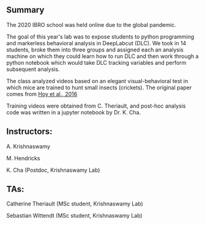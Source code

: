 ## Summary
The 2020 IBRO school was held online due to the global pandemic. 

The goal of this year's lab was to expose students to python programming and markerless behavioral analysis in DeepLabcut (DLC). 
We took in 14 students, broke them into three groups and assigned each an analysis machine on which they could learn how to run 
DLC and then work through a python notebook which would take DLC tracking variables and perform subsequent analysis. 

The class analyzed videos based on an elegant visual-behavioral test in which mice are trained to hunt small insects (crickets).
The original paper comes from [Hoy et al., 2016](https://pubmed.ncbi.nlm.nih.gov/27773567/)

Training videos were obtained from C. Theriault, and post-hoc analysis code was written in  a jupyter notebook by Dr. K. Cha.

## Instructors:
A. Krishnaswamy

M. Hendricks

K. Cha (Postdoc, Krishnaswamy Lab)


## TAs:
Catherine Theriault (MSc student, Krishnaswamy Lab)

Sebastian Wittendt (MSc student, Krishnaswamy Lab)

